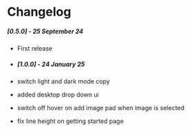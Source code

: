 # Changelog

##### [0.5.0] - 25 September 24

- First release

- ##### [1.0.0] - 24 January 25

- switch light and dark mode copy
- added desktop drop down ui 
- switch off hover on add image pad when image is selected
- fix line height on getting started page
